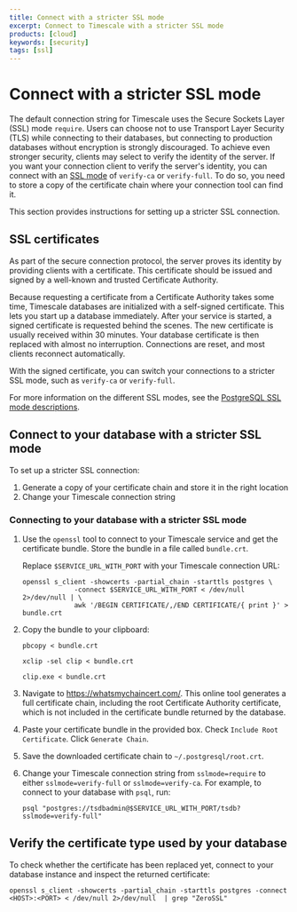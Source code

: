 ```yaml
---
title: Connect with a stricter SSL mode
excerpt: Connect to Timescale with a stricter SSL mode
products: [cloud]
keywords: [security]
tags: [ssl]
---
```


# Connect with a stricter SSL mode

The default connection string for Timescale uses the Secure Sockets Layer (SSL) mode `require`.
Users can choose not to use Transport Layer Security (TLS) while connecting to their databases, but connecting to production databases without encryption is strongly discouraged. To
achieve even stronger security, clients may select to verify the identity of the
server. If you want your connection client to verify the server's identity, you
can connect with an [SSL mode][ssl-modes] of `verify-ca` or `verify-full`. To
do so, you need to store a copy of the certificate chain where your connection
tool can find it.

This section provides instructions for setting up a stricter SSL connection.

## SSL certificates

As part of the secure connection protocol, the server proves its identity by
providing clients with a certificate. This certificate should be issued and
signed by a well-known and trusted Certificate Authority.

Because requesting a certificate from a Certificate Authority takes some time,
Timescale databases are initialized with a self-signed certificate. This
lets you start up a database immediately. After your service is started, a
signed certificate is requested behind the scenes. The new certificate is
usually received within 30 minutes. Your database certificate is then replaced
with almost no interruption. Connections are reset, and most clients reconnect
automatically.

With the signed certificate, you can switch your connections to a stricter SSL
mode, such as `verify-ca` or `verify-full`.

For more information on the different SSL modes, see the [PostgreSQL SSL mode
descriptions][ssl-modes].

## Connect to your database with a stricter SSL mode

To set up a stricter SSL connection:

1.  Generate a copy of your certificate chain and store it in the right location
1.  Change your Timescale connection string

<Procedure>

### Connecting to your database with a stricter SSL mode

1.  Use the `openssl` tool to connect to your Timescale service and get
    the certificate bundle. Store the bundle in a file called `bundle.crt`.

    Replace `$SERVICE_URL_WITH_PORT` with your Timescale connection URL:

    ```shell
    openssl s_client -showcerts -partial_chain -starttls postgres \
                 -connect $SERVICE_URL_WITH_PORT < /dev/null 2>/dev/null | \
                 awk '/BEGIN CERTIFICATE/,/END CERTIFICATE/{ print }' > bundle.crt
    ```

1.  Copy the bundle to your clipboard:

    <Terminal>

    <tab label="MacOS">

    ```shell
    pbcopy < bundle.crt
    ```

    </tab>

    <tab label="Linux">

    ```shell
    xclip -sel clip < bundle.crt
    ```

    </tab>

    <tab label="Windows">

    ```shell
    clip.exe < bundle.crt
    ```

    </tab>

    </Terminal>

1.  Navigate to <https://whatsmychaincert.com/>. This online tool generates a
    full certificate chain, including the root Certificate Authority certificate, which is not
    included in the certificate bundle returned by the database.

1.  Paste your certificate bundle in the provided box.
    Check `Include Root Certificate`. Click `Generate Chain`.

1.  Save the downloaded certificate chain to `~/.postgresql/root.crt`.

1.  Change your Timescale connection string from `sslmode=require` to
    either `sslmode=verify-full` or `sslmode=verify-ca`. For example, to
    connect to your database with `psql`, run:

    ```shell
    psql "postgres://tsdbadmin@$SERVICE_URL_WITH_PORT/tsdb?sslmode=verify-full"
    ```

</Procedure>

## Verify the certificate type used by your database

To check whether the certificate has been replaced yet, connect to your database
instance and inspect the returned certificate:

```shell
openssl s_client -showcerts -partial_chain -starttls postgres -connect <HOST>:<PORT> < /dev/null 2>/dev/null  | grep "ZeroSSL"
```

[ssl-modes]: https://www.postgresql.org/docs/current/libpq-ssl.html#LIBPQ-SSL-SSLMODE-STATEMENTS
